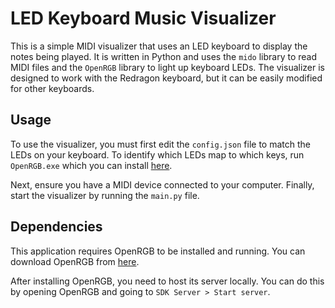 # LED Keyboard Music Visualizer

This is a simple MIDI visualizer that uses an LED keyboard to display the notes being played. It is written in Python and uses the `mido` library to read MIDI files and the `OpenRGB` library to light up keyboard LEDs. The visualizer is designed to work with the Redragon keyboard, but it can be easily modified for other keyboards.

## Usage

To use the visualizer, you must first edit the `config.json` file to match the LEDs on your keyboard. To identify which LEDs map to which keys, run `OpenRGB.exe` which you can install [here](https://openrgb.org/). 

Next, ensure you have a MIDI device connected to your computer. Finally, start the visualizer by running the `main.py` file.

## Dependencies

This application requires OpenRGB to be installed and running. You can download OpenRGB from [here](https://openrgb.org/).

After installing OpenRGB, you need to host its server locally. You can do this by opening OpenRGB and going to `SDK Server > Start server`.
